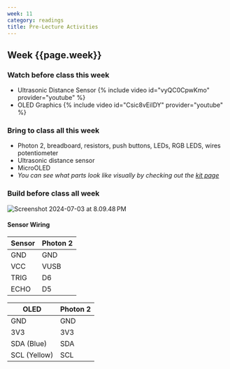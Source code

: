 ```yaml
---
week: 11
category: readings
title: Pre-Lecture Activities
---
```


## Week {{page.week}}

### Watch before class this week

* Ultrasonic Distance Sensor
  {% include video id="vyQC0CpwKmo" provider="youtube" %}
* OLED Graphics
  {% include video id="Csic8vEiIDY" provider="youtube" %}

### Bring to class all this week

- Photon 2, breadboard, resistors, push buttons, LEDs, RGB LEDS, wires potentiometer
- Ultrasonic distance sensor
- MicroOLED
- *You can see what parts look like visually by checking out the [kit page](https://reparke.github.io/ITP348-Physical-Computing/kit)*

### Build before class all week 

<img src="week11 temp.assets/Screenshot 2024-07-03 at 8.09.48 PM.png" alt="Screenshot 2024-07-03 at 8.09.48 PM" />



#### Sensor Wiring

<span style="font-size:75%">

| Sensor | Photon 2 |
| ------ | -------- |
| GND    | GND      |
| VCC    | VUSB     |
| TRIG   | D6       |
| ECHO   | D5       |

| OLED         | Photon 2 |
| ------------ | -------- |
| GND          | GND      |
| 3V3          | 3V3      |
| SDA (Blue)   | SDA      |
| SCL (Yellow) | SCL      |

</span>
